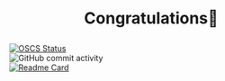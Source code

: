 #  <p align="center"> Congratulations🎉 </p>

[![OSCS Status](https://www.oscs1024.com/platform/badge/hyjklmn/mess.svg?size=small)](https://www.oscs1024.com/project/hyjklmn/mess?ref=badge_small)   
![GitHub commit activity](https://img.shields.io/github/commit-activity/w/hyjklmn/mess)
</br>
[![Readme Card](https://github-readme-stats.vercel.app/api/pin/?username=hyjklmn&repo=mess)](https://github.com/anuraghazra/github-readme-stats)
